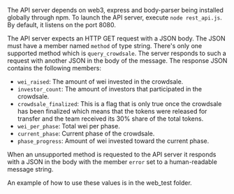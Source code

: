 The API server depends on web3, express and body-parser being installed globally through npm.
To launch the API server, execute `node rest_api.js`. By default, it listens on the port 8080.


The API server expects an HTTP GET request with a JSON body. The JSON must have a member named `method` of type string. There's only one supported method which is `query_crowdsale`. The server responds to such a request with another JSON in the body of the message. The response JSON contains the following members:

- `wei_raised`: The amount of wei invested in the crowdsale.
- `investor_count`: The amount of investors that participated in the crowdsale.
- `crowdsale_finalized`: This is a flag that is only true once the crowdsale has been finalized which means that the tokens were released for transfer and the team received its 30% share of the total tokens.
- `wei_per_phase`: Total wei per phase.
- `current_phase`: Current phase of the crowdsale.
- `phase_progress`: Amount of wei invested toward the current phase.

When an unsupported method is requested to the API server it responds with a JSON in the body with the member `error` set to a human-readable message string.

An example of how to use these values is in the web_test folder.